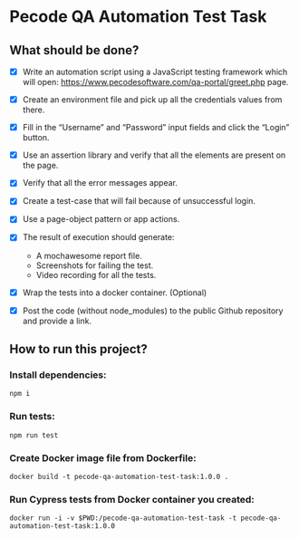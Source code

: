 # Pecode QA Automation Test Task

## What should be done?

- [x] Write an automation script using a JavaScript testing framework which will open: https://www.pecodesoftware.com/qa-portal/greet.php page.

- [x] Create an environment file and pick up all the credentials values from there.

- [x] Fill in the “Username” and “Password” input fields and click the “Login” button.

- [x] Use an assertion library and verify that all the elements are present on the page.

- [x] Verify that all the error messages appear.

- [x] Create a test-case that will fail because of unsuccessful login.

- [x] Use a page-object pattern or app actions.

- [x] The result of execution should generate:

  - A mochawesome report file.
  - Screenshots for failing the test.
  - Video recording for all the tests.

- [x] Wrap the tests into a docker container. (Optional)

- [x] Post the code (without node_modules) to the public Github repository and provide a link.

## How to run this project?

### Install dependencies:

```
npm i
```

### Run tests:

```
npm run test
```

### Create Docker image file from Dockerfile:

```
docker build -t pecode-qa-automation-test-task:1.0.0 .
```

### Run Cypress tests from Docker container you created:

```
docker run -i -v $PWD:/pecode-qa-automation-test-task -t pecode-qa-automation-test-task:1.0.0
```
